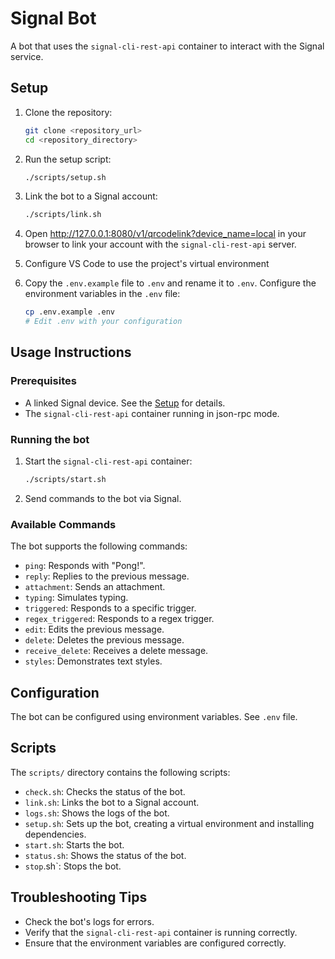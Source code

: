 # Signal Bot

A bot that uses the `signal-cli-rest-api` container to interact with the Signal service.

## Setup

1.  Clone the repository:

    ```bash
    git clone <repository_url>
    cd <repository_directory>
    ```

2.  Run the setup script:

    ```bash
    ./scripts/setup.sh
    ```

3.  Link the bot to a Signal account:

    ```bash
    ./scripts/link.sh
    ```

4.  Open <http://127.0.0.1:8080/v1/qrcodelink?device_name=local> in your browser to link your account with the `signal-cli-rest-api` server.

5.  Configure VS Code to use the project's virtual environment

6.  Copy the `.env.example` file to `.env` and rename it to `.env`. Configure the environment variables in the `.env` file:

    ```bash
    cp .env.example .env
    # Edit .env with your configuration
    ```

## Usage Instructions

### Prerequisites

- A linked Signal device. See the [Setup](#setup) for details.
- The `signal-cli-rest-api` container running in json-rpc mode.

### Running the bot

1.  Start the `signal-cli-rest-api` container:

    ```bash
    ./scripts/start.sh
    ```

2.  Send commands to the bot via Signal.

### Available Commands

The bot supports the following commands:

- `ping`: Responds with "Pong!".
- `reply`: Replies to the previous message.
- `attachment`: Sends an attachment.
- `typing`: Simulates typing.
- `triggered`: Responds to a specific trigger.
- `regex_triggered`: Responds to a regex trigger.
- `edit`: Edits the previous message.
- `delete`: Deletes the previous message.
- `receive_delete`: Receives a delete message.
- `styles`: Demonstrates text styles.

## Configuration

The bot can be configured using environment variables. See `.env` file.

## Scripts

The `scripts/` directory contains the following scripts:

- `check.sh`: Checks the status of the bot.
- `link.sh`: Links the bot to a Signal account.
- `logs.sh`: Shows the logs of the bot.
- `setup.sh`: Sets up the bot, creating a virtual environment and installing dependencies.
- `start.sh`: Starts the bot.
- `status.sh`: Shows the status of the bot.
- `stop`.sh`: Stops the bot.

## Troubleshooting Tips

- Check the bot's logs for errors.
- Verify that the `signal-cli-rest-api` container is running correctly.
- Ensure that the environment variables are configured correctly.
